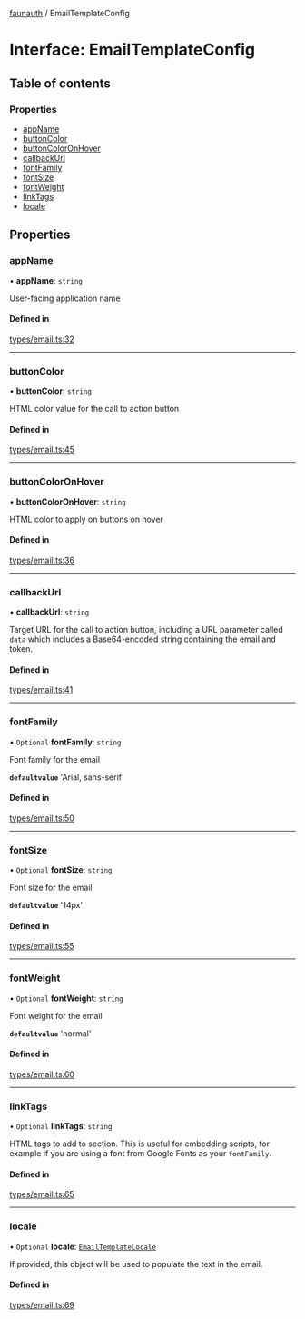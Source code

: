 [faunauth](../index.md) / EmailTemplateConfig

# Interface: EmailTemplateConfig

## Table of contents

### Properties

- [appName](EmailTemplateConfig.md#appname)
- [buttonColor](EmailTemplateConfig.md#buttoncolor)
- [buttonColorOnHover](EmailTemplateConfig.md#buttoncoloronhover)
- [callbackUrl](EmailTemplateConfig.md#callbackurl)
- [fontFamily](EmailTemplateConfig.md#fontfamily)
- [fontSize](EmailTemplateConfig.md#fontsize)
- [fontWeight](EmailTemplateConfig.md#fontweight)
- [linkTags](EmailTemplateConfig.md#linktags)
- [locale](EmailTemplateConfig.md#locale)

## Properties

### appName

• **appName**: `string`

User-facing application name

#### Defined in

[types/email.ts:32](https://github.com/alexnitta/faunauth/blob/f54dc52/src/types/email.ts#L32)

___

### buttonColor

• **buttonColor**: `string`

HTML color value for the call to action button

#### Defined in

[types/email.ts:45](https://github.com/alexnitta/faunauth/blob/f54dc52/src/types/email.ts#L45)

___

### buttonColorOnHover

• **buttonColorOnHover**: `string`

HTML color to apply on buttons on hover

#### Defined in

[types/email.ts:36](https://github.com/alexnitta/faunauth/blob/f54dc52/src/types/email.ts#L36)

___

### callbackUrl

• **callbackUrl**: `string`

Target URL for the call to action button, including a URL parameter called `data` which
includes a Base64-encoded string containing the email and token.

#### Defined in

[types/email.ts:41](https://github.com/alexnitta/faunauth/blob/f54dc52/src/types/email.ts#L41)

___

### fontFamily

• `Optional` **fontFamily**: `string`

Font family for the email

**`defaultvalue`** 'Arial, sans-serif'

#### Defined in

[types/email.ts:50](https://github.com/alexnitta/faunauth/blob/f54dc52/src/types/email.ts#L50)

___

### fontSize

• `Optional` **fontSize**: `string`

Font size for the email

**`defaultvalue`** '14px'

#### Defined in

[types/email.ts:55](https://github.com/alexnitta/faunauth/blob/f54dc52/src/types/email.ts#L55)

___

### fontWeight

• `Optional` **fontWeight**: `string`

Font weight for the email

**`defaultvalue`** 'normal'

#### Defined in

[types/email.ts:60](https://github.com/alexnitta/faunauth/blob/f54dc52/src/types/email.ts#L60)

___

### linkTags

• `Optional` **linkTags**: `string`

HTML <link> tags to add to <head> section. This is useful for embedding scripts, for example
if you are using a font from Google Fonts as your `fontFamily`.

#### Defined in

[types/email.ts:65](https://github.com/alexnitta/faunauth/blob/f54dc52/src/types/email.ts#L65)

___

### locale

• `Optional` **locale**: [`EmailTemplateLocale`](EmailTemplateLocale.md)

If provided, this object will be used to populate the text in the email.

#### Defined in

[types/email.ts:69](https://github.com/alexnitta/faunauth/blob/f54dc52/src/types/email.ts#L69)
